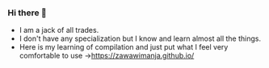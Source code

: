### Hi there 👋

<!--
**zawawimanja/zawawimanja** is a ✨ _special_ ✨ repository because its `README.md` (this file) appears on your GitHub profile.

Here are some ideas to get you started:

- I am jack of all trades.
- I dont have any specialization but I know and learn most all the things.
- 
- 
- 
- 
- 
- 
-->

- I am a jack of all trades.
- I don't have any specialization but I know and learn almost all the things.
- Here is my learning of compilation and just put what I feel very comfortable to use ->https://zawawimanja.github.io/

